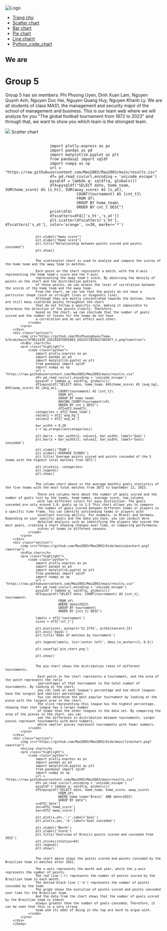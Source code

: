 <html lang="vi" style="font-family: Sans-serif;">
<head>
        <meta charset="UTF-8">
        <meta name="viewport" content="width=device-width, initial-scale=1.0">
        <link rel="icon" type="image/x-icon" href="https://mao-nek.000webhostapp.com/index.html/Nh%C3%B3m%202/logo.png">
        <link rel="stylesheet" type="text/css" href="https://github.com/PhiPhuongUyen/Team-5/blob/main/Group%205.css">
    </head>
    <body>
        <div class="background">
                <div class="navbar">
                    <img src="https://mao-nek.000webhostapp.com/index.html/Nh%C3%B3m%202/logo.png" alt="Logo" class="logo">
                    <nav>
                        <ul id="menu">
                            <li><a href="https://github.com/PhiPhuongUyen/Team-5/blob/main/Nh%C3%B3m%205%20Final.ipynb)">Trang chủ</a></li>
                            <li><a href="https://github.com/PhiPhuongUyen/Team-5/blob/main/Scatter%20chart.ipynb">Scatter chart</a></li>
                            <li><a href="https://github.com/PhiPhuongUyen/Team-5/blob/main/Bar%20chart.ipynb">Bar chart</a></li>
                            <li><a href="https://github.com/PhiPhuongUyen/Team-5/blob/main/Pie%20chart.ipynb">Pie chart</a></li>
                            <li><a href="https://github.com/PhiPhuongUyen/Team-5/blob/main/Pie%20chart.ipynb">Line charrt</a></li>
                            <li><a href="https://github.com/PhiPhuongUyen/Team-5/blob/main/Nh%C3%B3m%205%20Final.ipynb">Python_code_chart</a></li>
                        </ul>
                    </nav>
                </div>
            <div class="content">
                <h2>We are</h2>
                <h1>Group 5</h1>
                <p>Group 5 has six members: Phi Phuong Uyen, Dinh Xuan Lam, Nguyen Quynh Anh, Nguyen Duc Hai, Nguyen Quang Huy, Nguyen Khanh Ly. We are all students of class MAS1, the management and security major of the school of management and business. This is our team web where we will analyze for you "The global football tournament from 1872 to 2023" and through that, we want to show you which team is the strongest team.</p>
            </div>
        </div>
        <div class="section">
            <img src="https://github.com/Mao2003/Mao2003/blob/main/scatterchart.png?raw=true">
            <h>Scatter chart</h>
            <pre class="highlight">
                <code class="python">
                    import plotly.express as px
                    import pandas as pd
                    import matplotlib.pyplot as plt
                    from pandasql import sqldf
                    import numpy as np
                    url = "https://raw.githubusercontent.com/Mao2003/Mao2003/main/results.csv"
                    df= pd.read_csv(url,encoding = 'unicode_escape')
                    pysqldf = lambda q: sqldf(q, globals())
                    df4=pysqldf("SELECT date, home_team, SUM(home_score) AS [s_ht], SUM(away_score) AS [s_at],
                                COUNT(tournament) AS [cnt_t]\
                                FROM df\
                                GROUP BY home_team\
                                ORDER BY cnt_t DESC")
                    print(df4)
                    dfscatters=df4[['s_ht','s_at']]
                    plt.scatter(dfscatters['s_ht'], dfscatters['s_at'], color='orange', s=30, marker='*')

                    plt.ylabel("Away score")
                    plt.xlabel("Home score")
                    plt.title("Relationship between points scored and points conceded")
                    plt.show()
                    
                    
                    The scatterplot chart is used to analyze and compare the scores of the home team and the away team in matches.
                    
                    Each point on the chart represents a match, with the X-axis representing the home team's score and the Y-axis
                    representing the away team's score. By observing the density of points on the chart and the distribution pattern
                    of those points, we can assess the level of correlation between the scores of the home team and the away team.
                    From the chart, we can see that the points do not have a particular shape (such as straight lines or diagonals line).
                    Although they are mostly concentrated towards the bottom, there are still many scattered points throughout the chart
                    that do not follow a specific rule, making it impossible to determine the direction of the points clearly. Therefore,
                    based on the chart, we can conclude that the number of goals scored and the number of losses for the teams do not have
                    a correlation and do not affect each other.
                </code>
            </pre>
        </div>
        <div class="section">
            <img src="https://github.com/PhiPhuongUyen/Team-5/blob/main/379611435_242192875055863_6915571824627483977_n.png?raw=true">
            <h>Bar chart</h>
            <pre class="highlight">
                <code class="python">
                    import plotly.express as px
                    import pandas as pd
                    import matplotlib.pyplot as plt
                    from pandasql import sqldf
                    import numpy as np
                    url = "https://raw.githubusercontent.com/Mao2003/Mao2003/main/results.csv"
                    df= pd.read_csv(url,encoding = 'unicode_escape')
                    pysqldf = lambda q: sqldf(q, globals())
                    df1=pysqldf("SELECT date, home_team, AVG(home_score) AS [avg_hg], AVG(away_score) AS [avg_ac], 
                                COUNT(tournament) AS [cnt_t]\
                                FROM df\
                                GROUP BY home_team\
                                HAVING COUNT(tournament)>5\
                                ORDER BY cnt_t DESC")
                                df2=df1.head(5)
                    categories = df2['home_team']
                    values1 = df2['avg_hg']
                    values2 = df2['avg_ac']
                                
                    bar_width = 0.20
                    x = np.arange(len(categories))
                                
                    plt.bar(x - bar_width/2, values1, bar_width, label='Goal')
                    plt.bar(x + bar_width/2, values2, bar_width, label='Goals conceded')
                                
                    plt.xlabel('TEAM')
                    plt.ylabel('AVERAGE SCORES')
                    plt.title('Average points scored and points conceded of the 5 teams with the highest total matches from 1872')
                                
                    plt.xticks(x, categories)
                    plt.legend()
                    plt.show()
                    
                    
                    The column chart above is the average monthly goals statistics of the five teams with the most total matches from 1872 to September 12, 2023.

                     There are columns here about the number of goals scored and the number of goals lost by the teams, team names, average score, two columns
                     with two different colors for easy distinction. The goals conceded are only around 1.0. goals up to 2.5 This chart allows you to compare
                     the number of goals scored between different teams or players in a specific time frame. You can identify outstanding teams or players with
                     excellent scoring ability. For example, in Brazil and Germany. Depending on your specific goals and the data you have, you can conduct more
                     detailed analysis such as identifying the players who scored the most goals, creating a chart showing changes over time, or comparing performance.
                     scores of teams in different seasons.
                </code>
            </pre>
        </div>
        <div class="section">
            <img src="https://github.com/Mao2003/Mao2003/blob/main/piechart.png?raw=true">
            <h>Pie chart</h>
            <pre class="highlight">
                <code class="python">
                    import plotly.express as px
                    import pandas as pd
                    import matplotlib.pyplot as plt
                    from pandasql import sqldf
                    import numpy as np
                    url = "https://raw.githubusercontent.com/Mao2003/Mao2003/main/results.csv"
                    df= pd.read_csv(url,encoding = 'unicode_escape')
                    pysqldf = lambda q: sqldf(q, globals())
                    df3=pysqldf("SELECT date, COUNT(tournament) AS [cnt_t], tournament\
                                FROM df\
                                WHERE date>2023\
                                GROUP BY tournament\
                                ORDER BY [cnt_t] DESC")

                    labels = df3['tournament']
                    sizes = df3['cnt_t']
                                
                    plt.pie(sizes, autopct='%1.1f%%', pctdistance=1.15)
                    plt.axis('equal')
                    plt.title('Odds of matches by tournament')
                                
                    plt.legend(labels, loc='center left', bbox_to_anchor=(1, 0.5))
                                
                    plt.savefig('pie_chart.png')
                                
                    plt.show()
                    
                    
                    The pie chart shows the distribution rates of different tournaments.

                     Each patch in the chart represents a tournament, and the area of the patch represents the ratio
                     (percentage) of that tournament to the total number of tournaments. By looking at the chart, 
                     you can look at each league's percentage and see which leagues have the largest and smallest percentages.
                     You can determine the most popular tournament by looking at the piece with the largest area in the chart.
                     The slice representing this league has the highest percentage, showing that that league has a larger number
                     of teams than the other leagues in the data set. By comparing the area of the pieces in the chart, you can
                     see the difference in distribution between tournaments. Larger pieces represent tournaments with more numbers,
                     while smaller pieces represent tournaments with fewer numbers.
                </code>
            </pre>
        </div>
        <div class="section">
            <img src="https://github.com/Mao2003/Mao2003/blob/main/linechart.png?raw=true">
            <h>Line chart</h>
            <pre class="highlight">
                <code class="python">
                    import plotly.express as px
                    import pandas as pd
                    import matplotlib.pyplot as plt
                    from pandasql import sqldf
                    import numpy as np
                    url = "https://raw.githubusercontent.com/Mao2003/Mao2003/main/results.csv"
                    df= pd.read_csv(url,encoding = 'unicode_escape')
                    pysqldf = lambda q: sqldf(q, globals())
                    df5=pysqldf("SELECT date, home_team, home_score, away_score\
                                FROM df\
                                WHERE home_team='Brazil' AND date>2022\
                                GROUP BY date")
                    x=df5['date']
                    yhc=df5['home_score']
                    yac=df5['away_score']
                    
                    plt.plot(x,yhc,'-r',label='Goal')
                    plt.plot(x,yac,':k',label='Goal conceded')
                    
                    plt.xlabel('Month')
                    plt.ylabel('Score')
                    plt.title('Overview of Brazils points scored and conceded from 2022')
                    plt.xticks(rotation=45)
                    plt.legend()
                    plt.show()
                    
                    
                    The chart above shows the points scored and points conceded by the Brazilian team in matches after 2022.

                    The x-axis represents the month and year, while the y-axis represents the number of points.
                    The red line (-r) represents the number of points scored by the Brazilian team in each month.
                    The dotted black line (':k') represents the number of points conceded by the team.
                    The graph shows the evolution of points scored and points conceded over time for the Brazilian team.
                    And the data from the chart shows that the number of goals scored by the Brazilian team is almost
                    always greater than the number of goals conceded. Therefore, it can be seen that this is a very strong
                    team and its odds of being in the top are hard to argue with.
                </code>
            </pre>
        </div>
        </body>
</html>
